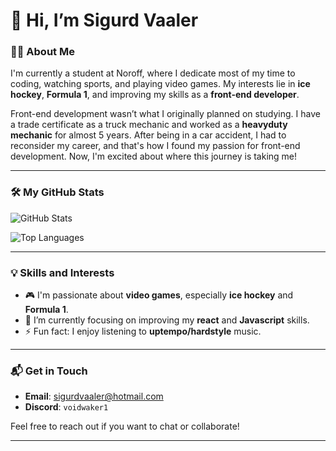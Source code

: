 # 👋 Hi, I’m Sigurd Vaaler

### 👨‍💻 About Me
I'm currently a student at Noroff, where I dedicate most of my time to coding, watching sports, and playing video games. My interests lie in **ice hockey**, **Formula 1**, and improving my skills as a **front-end developer**.

Front-end development wasn’t what I originally planned on studying. I have a trade certificate as a truck mechanic and worked as a **heavyduty mechanic** for almost 5 years. After being in a car accident, I had to reconsider my career, and that's how I found my passion for front-end development. Now, I'm excited about where this journey is taking me!

---

### 🛠 My GitHub Stats

![GitHub Stats](https://github-readme-stats.vercel.app/api?username=Voidwaker&show_icons=true&theme=radical)

![Top Languages](https://github-readme-stats.vercel.app/api/top-langs/?username=Voidwaker&layout=compact&theme=radical)

---

### 💡 Skills and Interests
- 🎮 I'm passionate about **video games**, especially **ice hockey** and **Formula 1**.
- 🔭 I’m currently focusing on improving my **react** and **Javascript** skills.
- ⚡ Fun fact: I enjoy listening to **uptempo/hardstyle** music.

---

### 📬 Get in Touch
- **Email**: [sigurdvaaler@hotmail.com](mailto:sigurdvaaler@hotmail.com)
- **Discord**: `voidwaker1`

Feel free to reach out if you want to chat or collaborate!

---

<!---
Voidwaker/Voidwaker is a ✨ special ✨ repository because its `README.md` (this file) appears on your GitHub profile.
You can click the Preview link to take a look at your changes.
--->
